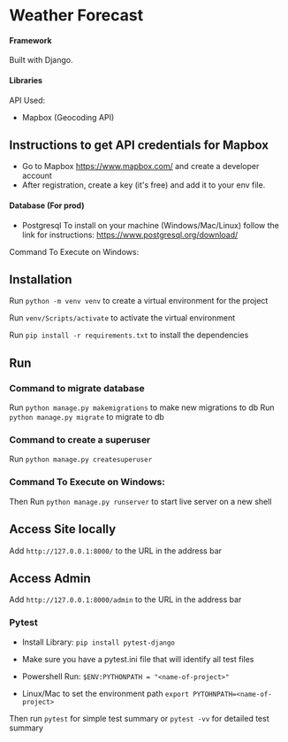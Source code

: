# Weather Forecast

#### Framework

Built with Django.

#### Libraries

API Used:

- Mapbox (Geocoding API)

## Instructions to get API credentials for Mapbox

- Go to Mapbox https://www.mapbox.com/ and create a developer account
- After registration, create a key (it's free) and add it to your env file.

#### Database (For prod)
- Postgresql 
To install on your machine (Windows/Mac/Linux) follow the link for instructions: https://www.postgresql.org/download/

Command To Execute on Windows:

## Installation

Run `python -m venv venv` to create a virtual environment for the project

Run `venv/Scripts/activate` to activate the virtual environment

Run `pip install -r requirements.txt` to install the dependencies

## Run

### Command to migrate database

Run `python manage.py makemigrations` to make new migrations to db
Run `python manage.py migrate` to migrate to db

### Command to create a superuser

Run `python manage.py createsuperuser`

### Command To Execute on Windows:

Then Run `python manage.py runserver` to start live server on a new shell

## Access Site locally

Add `http://127.0.0.1:8000/` to the URL in the address bar

## Access Admin

Add `http://127.0.0.1:8000/admin` to the URL in the address bar

### Pytest

- Install Library: `pip install pytest-django`
- Make sure you have a pytest.ini file that will identify all test files

- Powershell Run: `$ENV:PYTHONPATH = "<name-of-project>"`
- Linux/Mac to set the environment path `export PYTOHNPATH=<name-of-project>`

Then run `pytest` for simple test summary or `pytest -vv` for detailed test summary
